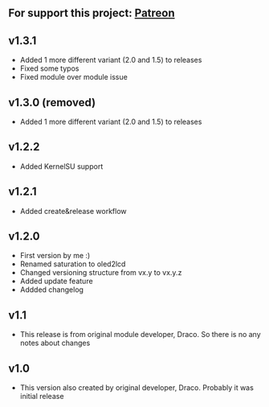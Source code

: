 For support this project: [Patreon](https://avalibeyaz.com/patreon)  
--------------

## v1.3.1  
- Added 1 more different variant (2.0 and 1.5) to releases
- Fixed some typos
- Fixed module over module issue  

## v1.3.0 (removed)
- Added 1 more different variant (2.0 and 1.5) to releases
  
## v1.2.2
- Added KernelSU support    
  
## v1.2.1
- Added create&release workflow  
  
## v1.2.0  
- First version by me :)  
- Renamed saturation to oled2lcd  
- Changed versioning structure from vx.y to vx.y.z
- Added update feature  
- Addded changelog  
  
## v1.1  
- This release is from original module developer, Draco. So there is no any notes about changes  
  
## v1.0  
- This version also created by original developer, Draco. Probably it was initial release  
